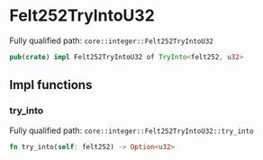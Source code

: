 # Felt252TryIntoU32

Fully qualified path: `core::integer::Felt252TryIntoU32`

```rust
pub(crate) impl Felt252TryIntoU32 of TryInto<felt252, u32>
```

## Impl functions

### try_into

Fully qualified path: `core::integer::Felt252TryIntoU32::try_into`

```rust
fn try_into(self: felt252) -> Option<u32>
```


